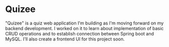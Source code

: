 # Quizee
"Quizee" is a quiz web application I'm building as I'm moving forward on my backend development. I worked on it to learn about implementation of basic CRUD operations and to establish connection between Spring boot and MySQL. I'll also create a frontend UI for this project soon. 
